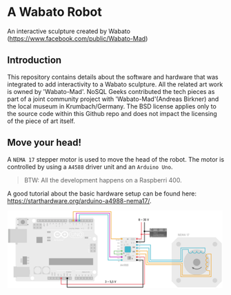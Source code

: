 # A Wabato Robot

An interactive sculpture created by Wabato (https://www.facebook.com/public/Wabato-Mad)

## Introduction

This repository contains details about the software and hardware that was integrated to add interactivity to a Wabato sculpture. All the related art work is owned by 'Wabato-Mad'. NoSQL Geeks contributed the tech pieces as part of a joint community project with 'Wabato-Mad'(Andreas Birkner) and the local museum in Krumbach/Germany. The BSD license applies only to the source code within this Github repo and does not impact the licensing of the piece of art itself.

## Move your head!

A `NEMA 17` stepper motor is used to move the head of the robot. The motor is controlled by using a `A4588` driver unit and an `Arduino Uno`.

> BTW: All the development happens on a Raspberri 400.

A good tutorial about the basic hardware setup can be found here: https://starthardware.org/arduino-a4988-nema17/.

<img src="https://github.com/artofnosql/wabato-robot/blob/main/img/arduino-a4988-nema17.png?raw=true" width="500px"/>
